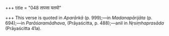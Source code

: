 +++
title = "048 तापसा यतयो"

+++
This verse is quoted in *Aparārkā* (p. 999);—in *Madanapārijāta* (p.
694);—in *Parāśaramādhava*, (Prāyaścitta, p. 488);—anil in
*Nṛsiṃhaprasāda* (Prāyaścitta 41a).


